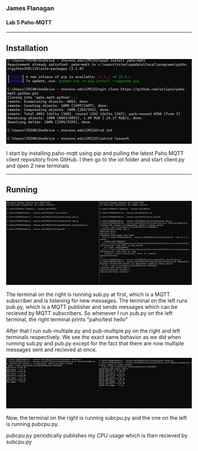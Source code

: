 ### James Flanagan
#### Lab 5 Paho-MQTT
---
Installation
---
![](clientpy.png)

I start by installing paho-mqtt using pip and pulling the latest Paho MQTT client repository from GitHub.
I then go to the iot folder and start client.py and open 2 new terminals

---
Running
---

![](subpub.png)

The terminal on the right is running sub.py at first, which is a MQTT subscriber and is listening for new messages.
The terminal on the left runs pub.py, which is a MQTT publisher and sends messages which can be recieved by MQTT subscribers.
So whenever I run pub.py on the left terminal, the right terminal prints "paho/test hello"

After that I run sub-multiple.py and pub-multiple.py on the right and left terminals respectively. We see the exact same behavior as we did when running sub.py and pub.py except for the fact that there are now multiple messages sent and recieved at once.

![](subcpu.png)

Now, the terminal on the right is running subcpu.py and the one on the left is running pubcpu.py.

pubcpu.py periodically publishes my CPU usage which is then recieved by subcpu.py




